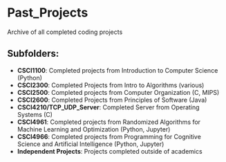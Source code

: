 # Past_Projects

Archive of all completed coding projects

## Subfolders:
 
- **CSCI1100**: Completed projects from Introduction to Computer Science (Python)
- **CSCI2300**: Completed Projects from Intro to Algorithms (various)
- **CSCI2500**: Completed projects from Computer Organization (C, MIPS)
- **CSCI2600**: Completed Projects from Principles of Software (Java)
- **CSCI4210/TCP_UDP_Server**: Completed Server from Operating Systems (C)
- **CSCI4961**: Completed projects from Randomized Algorithms for Machine Learning and Optimization (Python, Jupyter)
- **CSCI4966**: Completed projects from Programming for Cognitive Science and Artificial Intelligence (Python, Jupyter)
- **Independent Projects**: Projects completed outside of academics
